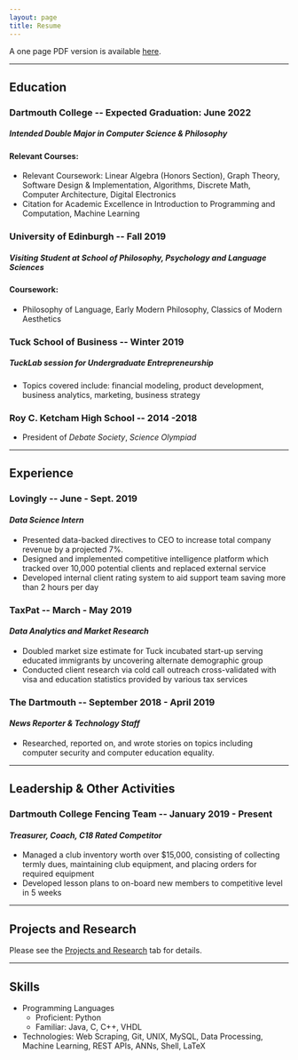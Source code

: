 ```yaml
---
layout: page
title: Resume
---
```


A one page PDF version is available [here](/public/vivek_hazari_resume-summer_20.pdf).

--------------------------------------------------------------------------------
## Education

### Dartmouth College -- Expected Graduation: June 2022
##### _Intended Double Major in Computer Science & Philosophy_
#### Relevant Courses:

- Relevant Coursework: Linear Algebra (Honors Section), Graph Theory, Software Design & Implementation, Algorithms, Discrete Math, Computer Architecture, Digital Electronics 
- Citation for Academic Excellence in Introduction to Programming and Computation, Machine Learning

### University of Edinburgh -- Fall 2019
##### _Visiting Student at School of Philosophy, Psychology and Language Sciences_
#### Coursework:

- Philosophy of Language, Early Modern Philosophy, Classics of Modern Aesthetics

### Tuck School of Business -- Winter 2019
##### _TuckLab session for Undergraduate Entrepreneurship_

- Topics covered include: financial modeling, product development, business analytics, marketing, business strategy

### Roy C. Ketcham High School -- 2014 -2018

- President of *Debate Society*, *Science Olympiad*

--------------------------------------------------------------------------------
## Experience

### Lovingly -- June - Sept. 2019
#### _Data Science Intern_

- Presented data-backed directives to CEO to increase total company revenue by a projected 7%.
- Designed and implemented competitive intelligence platform which tracked over 10,000 potential clients and replaced external service
- Developed internal client rating system to aid support team saving more than 2 hours per day


### TaxPat -- March - May 2019
#### _Data Analytics and Market Research_

- Doubled market size estimate for Tuck incubated start-up serving educated immigrants by uncovering alternate demographic group
- Conducted client research via cold call outreach cross-validated with visa and education statistics provided by various tax services

### The Dartmouth -- September 2018 - April 2019
#### _News Reporter & Technology Staff_

- Researched, reported on, and wrote stories on topics including computer security and computer education equality.

--------------------------------------------------------------------------------
## Leadership & Other Activities

### Dartmouth College Fencing Team -- January 2019 - Present
#### _Treasurer, Coach, C18 Rated Competitor_

- Managed a club inventory worth over $15,000, consisting of collecting termly dues, maintaining club equipment, and placing orders for required equipment
- Developed lesson plans to on-board new members to competitive level in 5 weeks

--------------------------------------------------------------------------------
## Projects and Research

Please see the [Projects and Research](/projects.md) tab for details.

--------------------------------------------------------------------------------
## Skills

- Programming Languages
  - Proficient: Python
  - Familiar: Java, C, C++, VHDL
- Technologies: Web Scraping, Git, UNIX, MySQL, Data Processing, Machine Learning, REST APIs, ANNs, Shell, LaTeX
